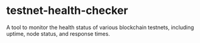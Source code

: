# testnet-health-checker
A tool to monitor the health status of various blockchain testnets, including uptime, node status, and response times.
